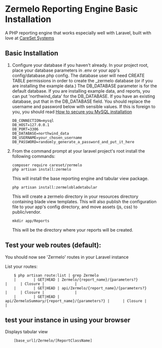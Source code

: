 Zermelo Reporting Engine Basic Installation
========

A PHP reporting engine that works especially well with Laravel, built with love at [CareSet Systems](http://careset.com)


## Basic Installation
1. Configure your database if you haven't already. In your project root, place your database parameters in .env or your app's config/database.php 
config. The database user will need CREATE TABLE permissions in order to create the \_zermelo database (or if you are 
installing the example data.) The DB_DATABASE parameter is for the default database. If you are installing example data, and reports,
you can put 'northwind_data' for the DB_DATABASE. If you have an existing database, put that in the DB_DATABASE field. You should replace the username and password below with sensible values. If this is foreign to you, you should read [How to secure you MySQL installation](https://dev.mysql.com/doc/mysql-security-excerpt/5.7/en/security.html)

    ```
    DB_CONNECTION=mysql
    DB_HOST=127.0.0.1
    DB_PORT=3306
    DB_DATABASE=northwind_data
    DB_USERNAME=your_chosen_username
    DB_PASSWORD=randomly_generate_a_password_and_put_it_here
    ```

1. From the command prompt at your laravel project's root install the following commands: 

    ```
    composer require careset/zermelo
    php artisan install:zermelo
    ```
    This will install the base reporting engine and tabular view package.
    ```
    php artisan install:zermelobladetabular
    ```
    This will create a zermelo directory in your resources directory containing blade view templates. This will also publish the configuration file to your app's config directory, and move assets (js, css) to public/vendor.

    ```
    mkdir app/Reports
    ```
   This will be the directory where your reports will be created. 
  

## Test your web routes (default):

You should now see 'Zermelo' routes in your Laravel instance

List your routes:
```
    $ php artisan route:list | grep Zermelo
    |        | GET|HEAD | Zermelo/{report_name}/{parameters?}            |      | Closure |              |
    |        | GET|HEAD | api/Zermelo/{report_name}/{parameters?}        |      | Closure |              |
    |        | GET|HEAD | api/ZermeloSummary/{report_name}/{parameters?} |      | Closure |              |
```

## test your instance in using your browser

Displays tabular view
``` 
    [base_url]/Zermelo/[ReportClassName]
```
